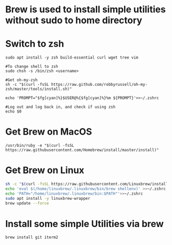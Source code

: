 # Brew is used to install simple utilities without sudo to home directory

# Switch to zsh
```
sudo apt install -y zsh build-essential curl wget tree vim 

#To change shell to zsh
sudo chsh -s /bin/zsh <username> 

#Get oh-my-zsh
sh -c "$(curl -fsSL https://raw.github.com/robbyrussell/oh-my-zsh/master/tools/install.sh)"

echo 'PROMPT="$fg[cyan]%}$USER@%{$fg[cyan]%}%m ${PROMPT}'>>~/.zshrc

#Log out and log back in, and check if using zsh
echo $0
```


# Get Brew on MacOS
```
/usr/bin/ruby -e "$(curl -fsSL https://raw.githubusercontent.com/Homebrew/install/master/install)"
```

# Get Brew on Linux
```bash
sh -c "$(curl -fsSL https://raw.githubusercontent.com/Linuxbrew/install/master/install.sh)"
echo 'eval $(/home/linuxbrew/.linuxbrew/bin/brew shellenv)' >>~/.zshrc
echo 'PATH="/home/linuxbrew/.linuxbrew/bin:$PATH"'>>~/.zshrc
sudo apt install -y linuxbrew-wrapper
brew update --force
```


# Install some simple Utilities via brew
```
brew install git iterm2
```

